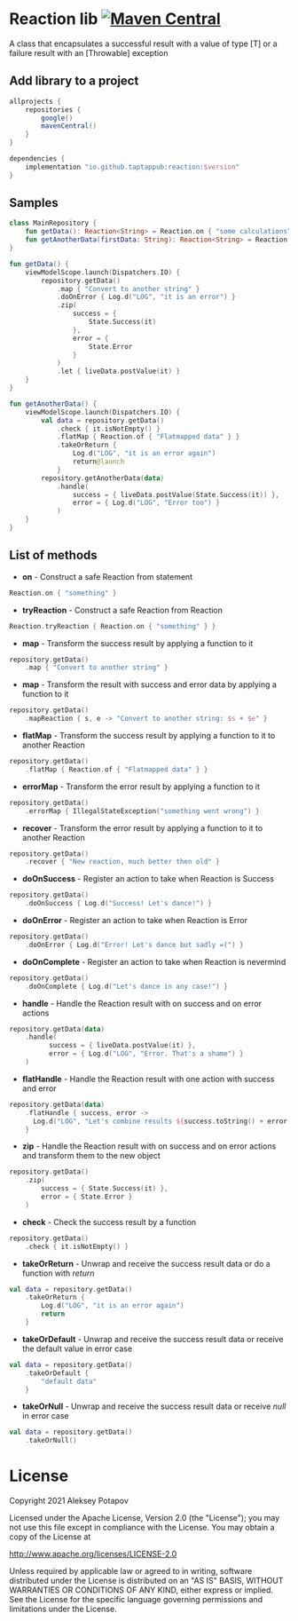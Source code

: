 # Reaction lib [![Maven Central](https://img.shields.io/maven-central/v/io.github.taptappub/reaction.svg?label=Maven%20Central)](https://search.maven.org/search?q=g:%22io.github.taptappub%22%20AND%20a:%22reaction%22)
A class that encapsulates a successful result with a value of type [T] or a failure result with an [Throwable] exception

## Add library to a project

```groovy
allprojects {
    repositories {
        google()
        mavenCentral()
    }
}

dependencies {
    implementation "io.github.taptappub:reaction:$version"
}
```

## Samples

```kotlin
class MainRepository {
    fun getData(): Reaction<String> = Reaction.on { "some calculations" }
    fun getAnotherData(firstData: String): Reaction<String> = Reaction.on { "some another calculations based on $firstData" }
}
```

```kotlin
fun getData() {
    viewModelScope.launch(Dispatchers.IO) {
        repository.getData()
            .map { "Convert to another string" }
            .doOnError { Log.d("LOG", "it is an error") }
            .zip(
                success = {
                    State.Success(it)
                },
                error = {
                    State.Error
                }
            )
            .let { liveData.postValue(it) }
    }
}
```

```kotlin
fun getAnotherData() {
    viewModelScope.launch(Dispatchers.IO) {
        val data = repository.getData()
            .check { it.isNotEmpty() }
            .flatMap { Reaction.of { "Flatmapped data" } }
            .takeOrReturn {
                Log.d("LOG", "it is an error again")
                return@launch
            }
        repository.getAnotherData(data)
            .handle(
                success = { liveData.postValue(State.Success(it)) },
                error = { Log.d("LOG", "Error too") }
            )
    }
}
```

## List of methods
 - **on** - Construct a safe Reaction from statement 
```kotlin
Reaction.on { "something" }
```
 - **tryReaction** - Construct a safe Reaction from Reaction 
```kotlin
Reaction.tryReaction { Reaction.on { "something" } }
```
 - **map** - Transform the success result by applying a function to it
```kotlin
repository.getData()
    .map { "Convert to another string" }
```
- **map** - Transform the result with success and error data by applying a function to it
```kotlin
repository.getData()
    .mapReaction { s, e -> "Convert to another string: $s + $e" }
```
- **flatMap** - Transform the success result by applying a function to it to another Reaction
```kotlin
repository.getData()
    .flatMap { Reaction.of { "Flatmapped data" } }
```
- **errorMap** - Transform the error result by applying a function to it
```kotlin
repository.getData()
    .errorMap { IllegalStateException("something went wrong") }
```
- **recover** - Transform the error result by applying a function to it to another Reaction
```kotlin
repository.getData()
    .recover { "New reaction, much better then old" }
```
- **doOnSuccess** - Register an action to take when Reaction is Success
```kotlin
repository.getData()
    .doOnSuccess { Log.d("Success! Let's dance!") }
```
- **doOnError** - Register an action to take when Reaction is Error
```kotlin
repository.getData()
    .doOnError { Log.d("Error! Let's dance but sadly =(") }
```
- **doOnComplete** - Register an action to take when Reaction is nevermind
```kotlin
repository.getData()
    .doOnComplete { Log.d("Let's dance in any case!") }
```
- **handle** - Handle the Reaction result with on success and on error actions
```kotlin
repository.getData(data)
    .handle(
          success = { liveData.postValue(it) },
          error = { Log.d("LOG", "Error. That's a shame") }
    )
```
- **flatHandle** - Handle the Reaction result with one action with success and error
```kotlin
repository.getData(data)
    .flatHandle { success, error ->
      Log.d("LOG", "Let's combine results ${success.toString() + error.toString()}")
    }
```
- **zip** - Handle the Reaction result with on success and on error actions and transform them to the new object
```kotlin
repository.getData()
    .zip(
        success = { State.Success(it) },
        error = { State.Error }
    )
```
- **check** - Check the success result by a function
```kotlin
repository.getData()
    .check { it.isNotEmpty() }
```
- **takeOrReturn** - Unwrap and receive the success result data or do a function with *return*
```kotlin
val data = repository.getData()
    .takeOrReturn {
        Log.d("LOG", "it is an error again")
        return
    }
```
- **takeOrDefault** - Unwrap and receive the success result data or receive the default value in error case
```kotlin
val data = repository.getData()
    .takeOrDefault {
        "default data"
    }
```
- **takeOrNull** - Unwrap and receive the success result data or receive *null* in error case
```kotlin
val data = repository.getData()
    .takeOrNull()
```
# License

   Copyright 2021 Aleksey Potapov

   Licensed under the Apache License, Version 2.0 (the "License");
   you may not use this file except in compliance with the License.
   You may obtain a copy of the License at

   http://www.apache.org/licenses/LICENSE-2.0

   Unless required by applicable law or agreed to in writing, software
   distributed under the License is distributed on an "AS IS" BASIS,
   WITHOUT WARRANTIES OR CONDITIONS OF ANY KIND, either express or implied.
   See the License for the specific language governing permissions and
   limitations under the License.

